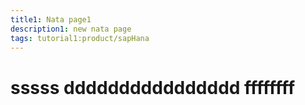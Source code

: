 ```yaml
---
title1: Nata page1
description1: new nata page
tags: tutorial1:product/sapHana
---
```

# sssss dddddddddddddddd ffffffff
